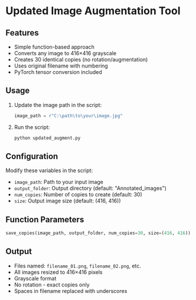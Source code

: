 # Updated Image Augmentation Tool

## Features
- Simple function-based approach
- Converts any image to 416×416 grayscale
- Creates 30 identical copies (no rotation/augmentation)
- Uses original filename with numbering
- PyTorch tensor conversion included

## Usage

1. Update the image path in the script:
   ```python
   image_path = r"C:\path\to\your\image.jpg"
   ```

2. Run the script:
   ```bash
   python updated_augment.py
   ```

## Configuration
Modify these variables in the script:
- `image_path`: Path to your input image
- `output_folder`: Output directory (default: "Annotated_images")
- `num_copies`: Number of copies to create (default: 30)
- `size`: Output image size (default: (416, 416))

## Function Parameters
```python
save_copies(image_path, output_folder, num_copies=30, size=(416, 416))
```

## Output
- Files named: `filename_01.png`, `filename_02.png`, etc.
- All images resized to 416×416 pixels
- Grayscale format
- No rotation - exact copies only
- Spaces in filename replaced with underscores